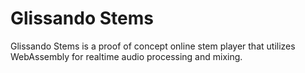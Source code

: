 # Glissando Stems

Glissando Stems is a proof of concept online stem player that utilizes WebAssembly for realtime audio processing and mixing.